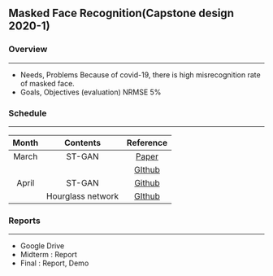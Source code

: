 ## Masked Face Recognition(Capstone design 2020-1)

### Overview
***
- Needs, Problems
    Because of covid-19, there is high misrecognition rate of masked face.
- Goals, Objectives (evaluation)
    NRMSE 5%


### Schedule
***
| Month | Contents | Reference |
|:-----:|:--------:|:-----:|
| March |  ST-GAN  | [Paper](https://arxiv.org/pdf/2002.01075.pdf) |
|       |          | [GIthub](https://github.com/chenhsuanlin/spatial-transformer-GAN) |
| April |  ST-GAN  | [Github](https://github.com/kevinzakka/spatial-transformer-network)|
|       | Hourglass network | [GIthub](https://github.com/deepinx/deep-face-alignment)	|

### Reports
***
+ Google Drive
+ Midterm : Report
+ Final : Report, Demo
